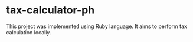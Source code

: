 # tax-calculator-ph
 This project was implemented using Ruby language. It aims to perform tax calculation locally.

